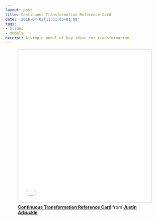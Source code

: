 ```yaml
---
layout: post
title: Continuous Transformation Reference Card
date: '2016-04-02T11:51:05+01:00'
tags:
- Slides
- Models
excerpt: A simple model of key ideas for transformation. 
---
```

<figure class="video_container">
<iframe src="//www.slideshare.net/slideshow/embed_code/key/AVLCUJ3xA0pzPR" width="595" height="485" frameborder="0" marginwidth="0" marginheight="0" scrolling="no" style="border:1px solid #CCC; border-width:1px; margin-bottom:5px; max-width: 100%;" allowfullscreen> </iframe> <div style="margin-bottom:5px"> <strong> <a href="//www.slideshare.net/dromo/continuous-transformation-reference-card" title="Continuous Transformation Reference Card" target="_blank">Continuous Transformation Reference Card</a> </strong> from <strong><a href="//www.slideshare.net/dromo" target="_blank">Justin Arbuckle</a></strong> </div>
</figure>



